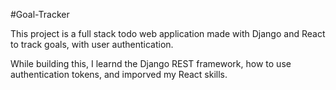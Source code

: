 #Goal-Tracker

This project is a full stack todo web application made with Django and React to track goals, with user authentication.

While building this, I learnd the Django REST framework, how to use authentication tokens, and imporved my React skills.